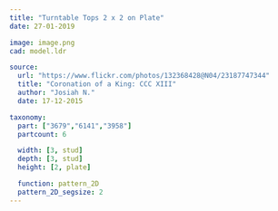 ```yaml
---
title: "Turntable Tops 2 x 2 on Plate"
date: 27-01-2019

image: image.png
cad: model.ldr

source:
  url: "https://www.flickr.com/photos/132368428@N04/23187747344"
  title: "Coronation of a King: CCC XIII"
  author: "Josiah N."
  date: 17-12-2015

taxonomy:
  part: ["3679","6141","3958"]
  partcount: 6

  width: [3, stud]
  depth: [3, stud]
  height: [2, plate]

  function: pattern_2D
  pattern_2D_segsize: 2
---
```

